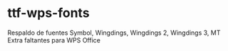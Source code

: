 # ttf-wps-fonts
Respaldo de fuentes Symbol, Wingdings, Wingdings 2, Wingdings 3, MT Extra faltantes para WPS Office
